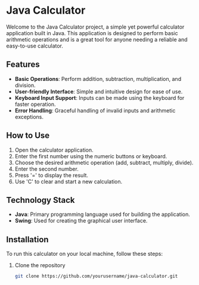 # Java Calculator

Welcome to the Java Calculator project, a simple yet powerful calculator application built in Java. This application is designed to perform basic arithmetic operations and is a great tool for anyone needing a reliable and easy-to-use calculator.

## Features

- **Basic Operations**: Perform addition, subtraction, multiplication, and division.
- **User-friendly Interface**: Simple and intuitive design for ease of use.
- **Keyboard Input Support**: Inputs can be made using the keyboard for faster operation.
- **Error Handling**: Graceful handling of invalid inputs and arithmetic exceptions.

## How to Use

1. Open the calculator application.
2. Enter the first number using the numeric buttons or keyboard.
3. Choose the desired arithmetic operation (add, subtract, multiply, divide).
4. Enter the second number.
5. Press '=' to display the result.
6. Use 'C' to clear and start a new calculation.

## Technology Stack

- **Java**: Primary programming language used for building the application.
- **Swing**: Used for creating the graphical user interface.

## Installation

To run this calculator on your local machine, follow these steps:

1. Clone the repository
   ```sh
   git clone https://github.com/yourusername/java-calculator.git
